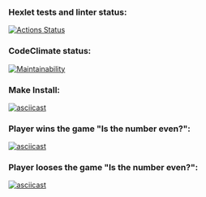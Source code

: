### Hexlet tests and linter status:

[![Actions Status](https://github.com/Karamysh/php-project-45/workflows/hexlet-check/badge.svg)](https://github.com/Karamysh/php-project-45/actions)

### CodeClimate status:

[![Maintainability](https://api.codeclimate.com/v1/badges/0bb157c0264ab3f8e288/maintainability)](https://codeclimate.com/github/Karamysh/php-project-45/maintainability)

### Make Install:

[![asciicast](https://asciinema.org/a/RLkPXKUzRC7Ej1AX4lRmnAlrA.svg)](https://asciinema.org/a/RLkPXKUzRC7Ej1AX4lRmnAlrA)

### Player wins the game "Is the number even?":

[![asciicast](https://asciinema.org/a/PJx144lrpqlFvOP1JBbfJZV9S.svg)](https://asciinema.org/a/PJx144lrpqlFvOP1JBbfJZV9S)

### Player looses the game "Is the number even?":

[![asciicast](https://asciinema.org/a/NusHPQ1iLV5zbUdeHty0U2g3Y.svg)](https://asciinema.org/a/NusHPQ1iLV5zbUdeHty0U2g3Y)
